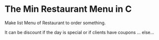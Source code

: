 # The Min Restaurant Menu in C

Make list Menu of Restaurant to order something.

It can be discount if the day is special or if clients have coupons ... else...
